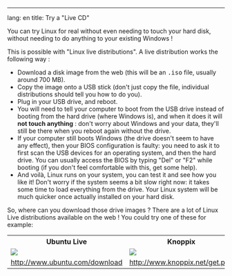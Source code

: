 

---
lang: en
title: Try a "Live CD"</h2>

You can try Linux for real without even needing to touch your 
hard disk, without needing to do anything to your existing Windows !

This is possible with "Linux live distributions". A live distribution works the 
following way :

<ul>

<li>Download a disk image from the web (this will be an <tt>.iso</tt> 
file, usually around 700 MB). </li>

<li>Copy the image onto a USB stick (don't just copy the file, individual
    distributions should tell you how to do you).</li>

<li>Plug in your USB drive, and reboot.</li>

<li>You will need to tell your computer to boot from the USB drive instead
of booting from the 
hard drive (where Windows is), and when it does it will <b>not touch anything</b> : 
don't worry about Windows and your data, they'll still be there when you 
reboot again without the drive. </li>

<li>If your computer still boots Windows (the drive doesn't seem to 
have any effect), then your BIOS configuration is faulty: you need to 
ask it to first scan the USB devices for an operating system, and then the 
hard drive. You can usually access the BIOS by typing "Del" or "F2" 
while booting (if you don't feel comfortable with this, get some 
help).</li>

<li>And voilà, Linux runs on your system, you can test it and see 
how you like it! Don't worry if the system seems a bit slow right 
now: it takes some time to load everything from the drive. Your Linux 
system will be much quicker once actually installed on your hard disk. 
</li>

</ul>

So, where can you download those drive images ? There are a lot of 
Linux Live distributions available on the web ! You could try one of these for 
example:

<table cols="2">
<tr>
<th>Ubuntu Live</th>
<th>Knoppix</th>
</tr>

<tr>
<td><a href="Images/ubuntu.png"><img src="Images/ubuntu_thumbnail.png" /></a></td>
<td><a href="Images/knoppix.png"><img src="Images/knoppix_thumbnail.png" /></a></td>
</tr>

<tr>
<td><a 
href="http://www.ubuntu.com/download">http://www.ubuntu.com/download</a></td>
<td><a 
href="http://www.knoppix.net/get.php">http://www.knoppix.net/get.php</a></td>
</tr>

</table>

